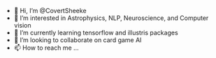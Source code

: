 - 👋 Hi, I’m @CovertSheeke
- 👀 I’m interested in Astrophysics, NLP, Neuroscience, and Computer vision
- 🌱 I’m currently learning tensorflow and illustris packages
- 💞️ I’m looking to collaborate on card game AI
- 📫 How to reach me ...

<!---
CovertSheeke/CovertSheeke is a ✨ special ✨ repository because its `README.md` (this file) appears on your GitHub profile.
You can click the Preview link to take a look at your changes.
--->
